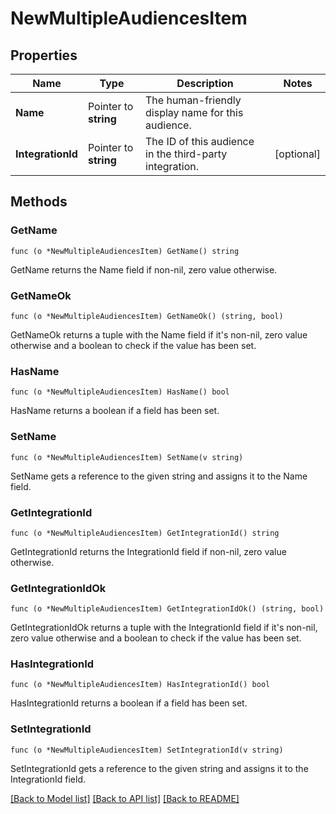 # NewMultipleAudiencesItem

## Properties

Name | Type | Description | Notes
------------ | ------------- | ------------- | -------------
**Name** | Pointer to **string** | The human-friendly display name for this audience. | 
**IntegrationId** | Pointer to **string** | The ID of this audience in the third-party integration. | [optional] 

## Methods

### GetName

`func (o *NewMultipleAudiencesItem) GetName() string`

GetName returns the Name field if non-nil, zero value otherwise.

### GetNameOk

`func (o *NewMultipleAudiencesItem) GetNameOk() (string, bool)`

GetNameOk returns a tuple with the Name field if it's non-nil, zero value otherwise
and a boolean to check if the value has been set.

### HasName

`func (o *NewMultipleAudiencesItem) HasName() bool`

HasName returns a boolean if a field has been set.

### SetName

`func (o *NewMultipleAudiencesItem) SetName(v string)`

SetName gets a reference to the given string and assigns it to the Name field.

### GetIntegrationId

`func (o *NewMultipleAudiencesItem) GetIntegrationId() string`

GetIntegrationId returns the IntegrationId field if non-nil, zero value otherwise.

### GetIntegrationIdOk

`func (o *NewMultipleAudiencesItem) GetIntegrationIdOk() (string, bool)`

GetIntegrationIdOk returns a tuple with the IntegrationId field if it's non-nil, zero value otherwise
and a boolean to check if the value has been set.

### HasIntegrationId

`func (o *NewMultipleAudiencesItem) HasIntegrationId() bool`

HasIntegrationId returns a boolean if a field has been set.

### SetIntegrationId

`func (o *NewMultipleAudiencesItem) SetIntegrationId(v string)`

SetIntegrationId gets a reference to the given string and assigns it to the IntegrationId field.


[[Back to Model list]](../README.md#documentation-for-models) [[Back to API list]](../README.md#documentation-for-api-endpoints) [[Back to README]](../README.md)



